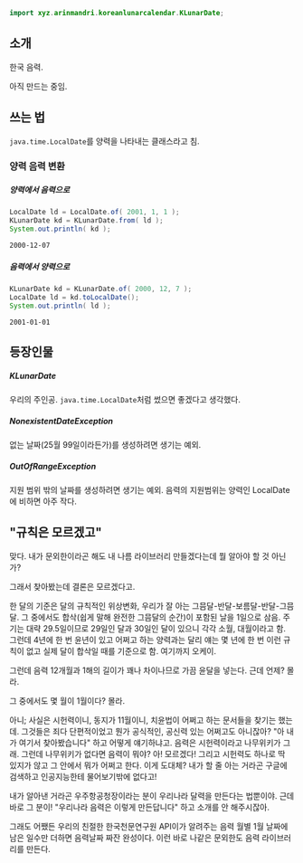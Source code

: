 
```java
import xyz.arinmandri.koreanlunarcalendar.KLunarDate;
```

## 소개

한국 음력.

아직 만드는 중임.


## 쓰는 법

`java.time.LocalDate`를 양력을 나타내는 클래스라고 침.

### 양력 음력 변환

##### 양력에서 음력으로

```java
LocalDate ld = LocalDate.of( 2001, 1, 1 );
KLunarDate kd = KLunarDate.from( ld );
System.out.println( kd );
```

```
2000-12-07
```

##### 음력에서 양력으로

```java
KLunarDate kd = KLunarDate.of( 2000, 12, 7 );
LocalDate ld = kd.toLocalDate();
System.out.println( ld );
```

```
2001-01-01
```





## 등장인물

##### KLunarDate

우리의 주인공. `java.time.LocalDate`처럼 썼으면 좋겠다고 생각했다.

##### NonexistentDateException

없는 날짜(25월 99일이라든가)를 생성하려면 생기는 예외.

##### OutOfRangeException

지원 범위 밖의 날짜를 생성하려면 생기는 예외. 음력의 지원범위는 양력인 LocalDate에 비하면 아주 작다.

## "규칙은 모르겠고"

맞다. 내가 문외한이라곤 해도 내 나름 라이브러리 만들겠다는데 뭘 알아야 할 것 아닌가?

그래서 찾아봤는데 결론은 모르겠다고.

한 달의 기준은 달의 규칙적인 위상변화, 우리가 잘 아는 그믐달-반달-보름달-반달-그믐달. 그 중에서도 합삭(쉽게 말해 완전한 그믐달의 순간)이 포함된 날을 1일으로 삼음. 주기는 대략 29.5일이므로 29일인 달과 30일인 달이 있으니 각각 소월, 대월이라고 함. 그런데 4년에 한 번 윤년이 있고 어쩌고 하는 양력과는 달리 얘는 몇 년에 한 번 이런 규칙이 없고 실제 달이 합삭일 때를 기준으로 함. 여기까지 오케이.

그런데 음력 12개월과 1해의 길이가 꽤나 차이나므로 가끔 윤달을 넣는다. 근데 언제? 몰라.

그 중에서도 몇 월이 1월이다? 몰라.

아니; 사실은 시헌력이니, 동지가 11월이니, 치윤법이 어쩌고 하는 문서들을 찾기는 했는데. 그것들은 죄다 단편적이었고 뭔가 공식적인, 공신력 있는 어쩌고도 아니잖아? "아 내가 여기서 찾아봤습니다" 하고 어떻게 얘기하냐고. 음력은 시헌력이라고 나무위키가 그래. 그런데 나무위키가 없다면 음력이 뭐야? 아! 모르겠다! 그리고 시헌력도 하나로 딱 있지가 않고 그 안에서 뭐가 어쩌고 한다. 이게 도대체? 내가 할 줄 아는 거라곤 구글에 검색하고 인공지능한테 물어보기밖에 없다고!

내가 알아낸 거라곤 우주항공청장이라는 분이 우리나라 달력을 만든다는 법뿐이야. 근데 바로 그 분이! "우리나라 음력은 이렇게 만든답니다" 하고 소개를 안 해주시잖아.

그래도 어쨌든 우리의 친절한 한국천문연구원 API이가 알려주는 음력 월별 1월 날짜에 남은 일수만 더하면 음력날짜 짜잔 완성이다. 이런 바로 나같은 문외한도 음력 라이브러리를 만든다.
